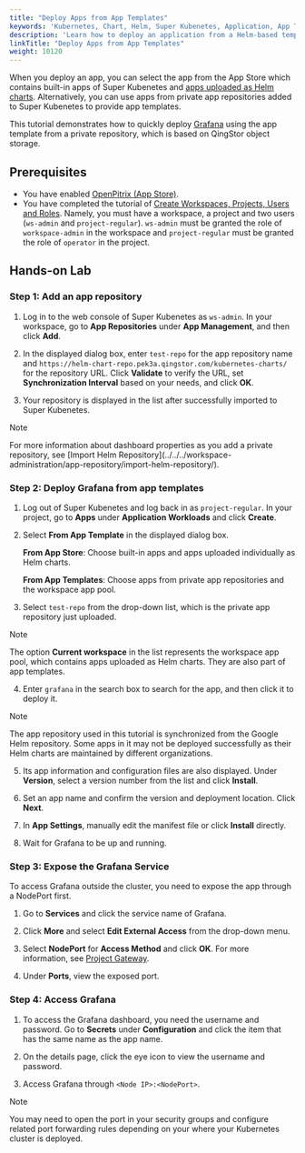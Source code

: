 ```yaml
---
title: "Deploy Apps from App Templates"
keywords: 'Kubernetes, Chart, Helm, Super Kubenetes, Application, App Templates'
description: 'Learn how to deploy an application from a Helm-based template.'
linkTitle: "Deploy Apps from App Templates"
weight: 10120
---
```


When you deploy an app, you can select the app from the App Store which contains built-in apps of Super Kubenetes and [apps uploaded as Helm charts](../../../workspace-administration/upload-helm-based-application/). Alternatively, you can use apps from private app repositories added to Super Kubenetes to provide app templates.

This tutorial demonstrates how to quickly deploy [Grafana](https://grafana.com/) using the app template from a private repository, which is based on QingStor object storage.

## Prerequisites

- You have enabled [OpenPitrix (App Store)](../../../pluggable-components/app-store/).
- You have completed the tutorial of [Create Workspaces, Projects, Users and Roles](../../../quick-start/create-workspace-and-project/). Namely, you must have a workspace, a project and two users (`ws-admin` and `project-regular`). `ws-admin` must be granted the role of `workspace-admin` in the workspace and `project-regular` must be granted the role of `operator` in the project.

## Hands-on Lab

### Step 1: Add an app repository

1. Log in to the web console of Super Kubenetes as `ws-admin`. In your workspace, go to <b>App Repositories</b> under <b>App Management</b>, and then click <b>Add</b>.

2. In the displayed dialog box, enter `test-repo` for the app repository name and `https://helm-chart-repo.pek3a.qingstor.com/kubernetes-charts/` for the repository URL. Click <b>Validate</b> to verify the URL, set <b>Synchronization Interval</b> based on your needs, and click <b>OK</b>.

3. Your repository is displayed in the list after successfully imported to Super Kubenetes.

  <div className="notices note">
    <p>Note</p>
    <div>
      For more information about dashboard properties as you add a private repository, see [Import Helm Repository](../../../workspace-administration/app-repository/import-helm-repository/).
    </div>
  </div>

### Step 2: Deploy Grafana from app templates

1. Log out of Super Kubenetes and log back in as `project-regular`. In your project, go to <b>Apps</b> under <b>Application Workloads</b> and click <b>Create</b>.

2. Select <b>From App Template</b> in the displayed dialog box.

   <b>From App Store</b>: Choose built-in apps and apps uploaded individually as Helm charts.

   <b>From App Templates</b>: Choose apps from private app repositories and the workspace app pool.

3. Select `test-repo` from the drop-down list, which is the private app repository just uploaded.

  <div className="notices note">
    <p>Note</p>
    <div>
      The option <b>Current workspace</b> in the list represents the workspace app pool, which contains apps uploaded as Helm charts. They are also part of app templates.
    </div>
  </div>

4. Enter `grafana` in the search box to search for the app, and then click it to deploy it.

  <div className="notices note">
    <p>Note</p>
    <div>
      The app repository used in this tutorial is synchronized from the Google Helm repository. Some apps in it may not be deployed successfully as their Helm charts are maintained by different organizations.
    </div>
  </div> 

5. Its app information and configuration files are also displayed. Under <b>Version</b>, select a version number from the list and click <b>Install</b>.

6. Set an app name and confirm the version and deployment location. Click <b>Next</b>.
   
7. In <b>App Settings</b>, manually edit the manifest file or click <b>Install</b> directly.

8. Wait for Grafana to be up and running.

### Step 3: Expose the Grafana Service

To access Grafana outside the cluster, you need to expose the app through a NodePort first.

1. Go to <b>Services</b> and click the service name of Grafana.

2. Click <b>More</b> and select <b>Edit External Access</b> from the drop-down menu.

3. Select <b>NodePort</b> for <b>Access Method</b> and click <b>OK</b>. For more information, see [Project Gateway](../../../project-administration/project-gateway/).

4. Under <b>Ports</b>, view the exposed port.

### Step 4: Access Grafana

1. To access the Grafana dashboard, you need the username and password. Go to <b>Secrets</b> under <b>Configuration</b> and click the item that has the same name as the app name.

2. On the details page, click the eye icon to view the username and password.

3. Access Grafana through `<Node IP>:<NodePort>`.

  <div className="notices note">
    <p>Note</p>
    <div>
      You may need to open the port in your security groups and configure related port forwarding rules depending on your where your Kubernetes cluster is deployed.
    </div>
  </div>
